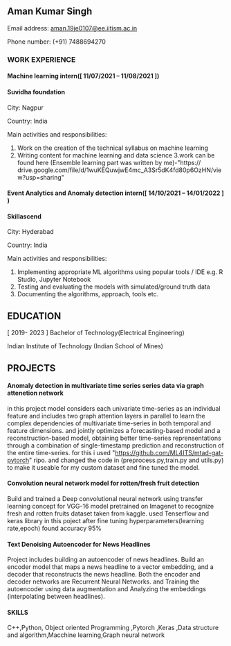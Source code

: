 
## Aman Kumar Singh


Email address: aman.19je0107@ee.iitism.ac.in 

Phone number: (+91) 7488694270

### WORK EXPERIENCE

#### Machine learning intern([ 11/07/2021 – 11/08/2021 ])
#### Suvidha foundation 
City: Nagpur 

Country: India 

Main activities and responsibilities: 
1. Work on the creation of the technical syllabus on machine learning 
2. Writing content for machine learning and data science
3.work can be found here (Ensemble learning part was written by me)-"https://
drive.google.com/file/d/1wuKEQuwjwE4mc_A3Sr5dK4fd80p6OzHN/view?usp=sharing"

#### Event Analytics and Anomaly detection intern([ 14/10/2021 – 14/01/2022 ] ) 
#### Skillascend 
City: Hyderabad 

Country: India 

Main activities and responsibilities: 

1. Implementing appropriate ML algorithms using popular tools / IDE e.g. R Studio,
Jupyter Notebook 
2. Testing and evaluating the models with simulated/ground truth data
3. Documenting the algorithms, approach, tools etc.

## EDUCATION
[ 2019- 2023 ] 
Bachelor of Technology(Electrical Engineering) 

Indian Institute of Technology (Indian School of Mines)
 
## PROJECTS 

#### Anomaly detection in multivariate time series series data via graph attenetion network

in this project model considers each univariate time-series as an individual feature and
includes two graph attention layers in parallel to learn the complex dependencies of
multivariate time-series in both temporal and feature dimensions. and jointly optimizes a
forecasting-based model and a reconstruction-based model, obtaining better time-series
reprensentations through a combination of single-timestamp prediction and
reconstruction of the entire time-series.
for this i used "https://github.com/ML4ITS/mtad-gat-pytorch"  ripo.
and changed the code in (preprocess.py,train.py and utils.py) to make it useable for my
custom dataset and 
fine tuned the model.

#### Convolution neural network model for rotten/fresh fruit detection
 Build and trained a Deep convolutional neural network using transfer learning concept
 for VGG-16 model pretrained on Imagenet to recognize fresh and rotten fruits dataset
 taken from kaggle.
used Tenserflow and keras library in this poject 
after fine tuning hyperparameters(learning rate,epoch) found accuracy 95% 

#### Text Denoising Autoencoder for News Headlines
Project includes building an autoencoder of news headlines. Build an encoder model that
maps a news headline to a vector embedding, and a decoder that reconstructs the news
headline. Both the encoder and decoder networks are Recurrent Neural Networks. 
and Training the autoencoder using data augmentation 
and Analyzing the embeddings (interpolating between headlines).

#### SKILLS 
C++,Python, Object oriented Programming ,Pytorch ,Keras ,Data structure
and algorithm,Macchine learning,Graph neural network
<!--
**waterseahi/waterseahi** is a ✨ _special_ ✨ repository because its `README.md` (this file) appears on your GitHub profile.

Here are some ideas to get you started:

- 🔭 I’m currently working on ...
- 🌱 I’m currently learning ...
- 👯 I’m looking to collaborate on ...
- 🤔 I’m looking for help with ...
- 💬 Ask me about ...
- 📫 How to reach me: ...
- 😄 Pronouns: ...
- ⚡ Fun fact: ...
-->
